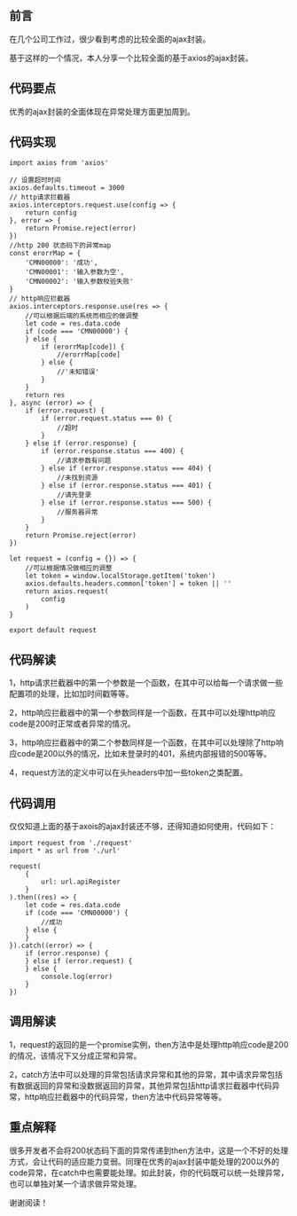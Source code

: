 ## 前言

在几个公司工作过，很少看到考虑的比较全面的ajax封装。

基于这样的一个情况，本人分享一个比较全面的基于axios的ajax封装。

## 代码要点

优秀的ajax封装的全面体现在异常处理方面更加周到。

## 代码实现

```
import axios from 'axios'

// 设置超时时间
axios.defaults.timeout = 3000
// http请求拦截器
axios.interceptors.request.use(config => {
    return config
}, error => {
    return Promise.reject(error)
})
//http 200 状态码下的异常map
const erorrMap = {
    'CMN00000': '成功',
    'CMN00001': '输入参数为空',
    'CMN00002': '输入参数校验失败'
}
// http响应拦截器
axios.interceptors.response.use(res => {
    //可以根据后端的系统而相应的做调整
    let code = res.data.code
    if (code === 'CMN00000') {
    } else {
        if (erorrMap[code]) {
            //erorrMap[code]
        } else {
            //'未知错误'
        }
    }
    return res
}, async (error) => {
    if (error.request) {
        if (error.request.status === 0) {
            //超时
        }
    } else if (error.response) {
        if (error.response.status === 400) {
            //请求参数有问题
        } else if (error.response.status === 404) {
            //未找到资源
        } else if (error.response.status === 401) {
            //请先登录
        } else if (error.response.status === 500) {
            //服务器异常
        }
    }
    return Promise.reject(error)
})

let request = (config = {}) => {
    //可以根据情况做相应的调整
    let token = window.localStorage.getItem('token')
    axios.defaults.headers.common['token'] = token || ''
    return axios.request(
        config
    )
}

export default request
```

## 代码解读

1，http请求拦截器中的第一个参数是一个函数，在其中可以给每一个请求做一些配置项的处理，比如加时间戳等等。

2，http响应拦截器中的第一个参数同样是一个函数，在其中可以处理http响应code是200时正常或者异常的情况。

3，http响应拦截器中的第二个参数同样是一个函数，在其中可以处理除了http响应code是200以外的情况，比如未登录时的401，系统内部报错的500等等。

4，request方法的定义中可以在头headers中加一些token之类配置。

## 代码调用

仅仅知道上面的基于axois的ajax封装还不够，还得知道如何使用，代码如下：

```
import request from './request'
import * as url from './url'

request(
    {
        url: url.apiRegister
    }
).then((res) => {
    let code = res.data.code
    if (code === 'CMN00000') {
        //成功
    } else {
    }
}).catch((error) => {
    if (error.response) {
    } else if (error.request) {
    } else {
        console.log(error)
    }
})
```

## 调用解读

1，request的返回的是一个promise实例，then方法中是处理http响应code是200的情况，该情况下又分成正常和异常。

2，catch方法中可以处理的异常包括请求异常和其他的异常，其中请求异常包括有数据返回的异常和没数据返回的异常，其他异常包括http请求拦截器中代码异常，http响应拦截器中的代码异常，then方法中代码异常等等。

## 重点解释

很多开发者不会将200状态码下面的异常传递到then方法中，这是一个不好的处理方式，会让代码的适应能力变弱。同理在优秀的ajax封装中能处理的200以外的code异常，在catch中也需要能处理。如此封装，你的代码既可以统一处理异常，也可以单独对某一个请求做异常处理。

谢谢阅读！